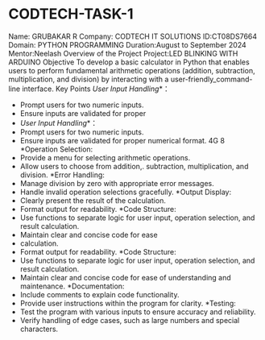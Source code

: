 # CODTECH-TASK-1
Name: GRUBAKAR R
Company: CODTECH IT SOLUTIONS
ID:CT08DS7664
Domain: PYTHON PROGRAMMING
Duration:August to September 2024
Mentor:Neelash
Overview of the Project
Project:LED BLINKING WITH ARDUINO
Objective
To develop a basic calculator in Python that enables users to perform fundamental arithmetic operations (addition, subtraction, multiplication, and division) by interacting with a user-friendly_command-line interface.
Key Points
*User Input Handling**：
- Prompt users for two numeric inputs.
- Ensure inputs are validated for proper
- *User Input Handling**：
- Prompt users for two numeric inputs.
- Ensure inputs are validated for proper numerical format.
4G
8
*Operation Selection:
- Provide a menu for selecting arithmetic operations.
- Allow users to choose from addition,. subtraction, multiplication, and division.
*Error Handling:
- Manage division by zero with appropriate error messages.
- Handle invalid operation selections gracefully.
*Output Display:
- Clearly present the result of the calculation.
- Format output for readability.
*Code Structure:
- Use functions to separate logic for user input, operation selection, and result calculation.
- Maintain clear and concise code for ease
- calculation.
- Format output for readability.
*Code Structure:
- Use functions to separate logic for user input, operation selection, and result calculation.
- Maintain clear and concise code for ease of understanding and maintenance.
*Documentation:
- Include comments to explain code functionality.
- Provide user instructions within the program for clarity.
*Testing:
- Test the program with various inputs to ensure accuracy and reliability.
- Verify handling of edge cases, such as large numbers and special characters.
